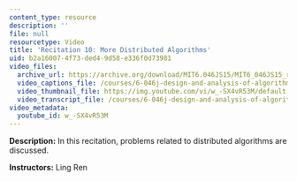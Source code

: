 ```yaml
---
content_type: resource
description: ''
file: null
resourcetype: Video
title: 'Recitation 10: More Distributed Algorithms'
uid: b2a16007-4f73-ded4-9d58-e336f0d73981
video_files:
  archive_url: https://archive.org/download/MIT6.046JS15/MIT6_046JS15_rec10_300k.mp4
  video_captions_file: /courses/6-046j-design-and-analysis-of-algorithms-spring-2015/d1b62acaa29b52008a5b218ff877cac0_w_-SX4vR53M.vtt
  video_thumbnail_file: https://img.youtube.com/vi/w_-SX4vR53M/default.jpg
  video_transcript_file: /courses/6-046j-design-and-analysis-of-algorithms-spring-2015/462c34c9692137e774dc756162786d22_w_-SX4vR53M.pdf
video_metadata:
  youtube_id: w_-SX4vR53M
---
```


**Description:** In this recitation, problems related to distributed algorithms are discussed.

**Instructors:** Ling Ren